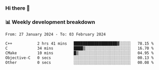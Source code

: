 ### Hi there 👋

### 📊 Weekly development breakdown
<!--START_SECTION:waka-->

```txt
From: 27 January 2024 - To: 03 February 2024

C++           2 hrs 41 mins   ███████████████████▓░░░░░   78.15 %
C             34 mins         ████▒░░░░░░░░░░░░░░░░░░░░   16.70 %
CMake         10 mins         █▒░░░░░░░░░░░░░░░░░░░░░░░   04.95 %
Objective-C   0 secs          ░░░░░░░░░░░░░░░░░░░░░░░░░   00.13 %
Other         0 secs          ░░░░░░░░░░░░░░░░░░░░░░░░░   00.08 %
```

<!--END_SECTION:waka-->
